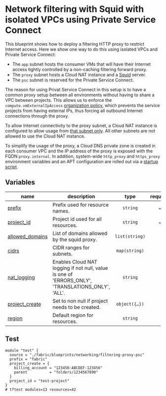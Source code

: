# Network filtering with Squid with isolated VPCs using Private Service Connect

This blueprint shows how to deploy a filtering HTTP proxy to restrict Internet access. Here we show one way to do this using isolated VPCs and Private Service Connect:

- The `app` subnet hosts the consumer VMs that will have their Internet access tightly controlled by a non-caching filtering forward proxy.
- The `proxy` subnet hosts a Cloud NAT instance and a [Squid](http://www.squid-cache.org/) server.
- The `psc` subnet is reserved for the Private Service Connect.

The reason for using Privat Service Connect in this setup is to have a common proxy setup between all environments without having to share a VPC between projects. This allows us to enforce the `compute.vmExternalIpAccess` [organization policy](https://cloud.google.com/resource-manager/docs/organization-policy/org-policy-constraints), which prevents the service projects from having external IPs, thus forcing all outbound Internet connections through the proxy.

To allow Internet connectivity to the proxy subnet, a Cloud NAT instance is configured to allow usage from [that subnet only](https://cloud.google.com/nat/docs/set-up-manage-network-address-translation#specify_subnet_ranges_for_nat). All other subnets are not allowed to use the Cloud NAT instance.

To simplify the usage of the proxy, a Cloud DNS private zone is created in each consumer VPC and the IP address of the proxy is exposed with the FQDN `proxy.internal`. In addition, system-wide `http_proxy` and `https_proxy` environment variables and an APT configuration are rolled out via a [startup script](startup.sh).
<!-- BEGIN TFDOC -->

## Variables

| name | description | type | required | default |
|---|---|:---:|:---:|:---:|
| [prefix](variables.tf#L44) | Prefix used for resource names. | <code>string</code> | ✓ |  |
| [project_id](variables.tf#L70) | Project id used for all resources. | <code>string</code> | ✓ |  |
| [allowed_domains](variables.tf#L17) | List of domains allowed by the squid proxy. | <code>list&#40;string&#41;</code> |  | <code title="&#91;&#10;  &#34;.google.com&#34;,&#10;  &#34;.github.com&#34;,&#10;  &#34;.fastlydns.net&#34;,&#10;  &#34;.debian.org&#34;&#10;&#93;">&#91;&#8230;&#93;</code> |
| [cidrs](variables.tf#L28) | CIDR ranges for subnets. | <code>map&#40;string&#41;</code> |  | <code title="&#123;&#10;  app   &#61; &#34;10.0.0.0&#47;24&#34;&#10;  proxy &#61; &#34;10.0.2.0&#47;28&#34;&#10;  psc   &#61; &#34;10.0.3.0&#47;28&#34;&#10;&#125;">&#123;&#8230;&#125;</code> |
| [nat_logging](variables.tf#L38) | Enables Cloud NAT logging if not null, value is one of 'ERRORS_ONLY', 'TRANSLATIONS_ONLY', 'ALL'. | <code>string</code> |  | <code>&#34;ERRORS_ONLY&#34;</code> |
| [project_create](variables.tf#L53) | Set to non null if project needs to be created. | <code title="object&#40;&#123;&#10;  billing_account &#61; string&#10;  parent          &#61; string&#10;&#125;&#41;">object&#40;&#123;&#8230;&#125;&#41;</code> |  | <code>null</code> |
| [region](variables.tf#L75) | Default region for resources. | <code>string</code> |  | <code>&#34;europe-west1&#34;</code> |

<!-- END TFDOC -->

## Test


```hcl
module "test" {
  source = "./fabric/blueprints/networking/filtering-proxy-psc"
  prefix = "fabric"
  project_create = {
    billing_account = "123456-ABCDEF-123456"
    parent          = "folders/1234567890"
  }
  project_id = "test-project"
}
# tftest modules=13 resources=42
```
